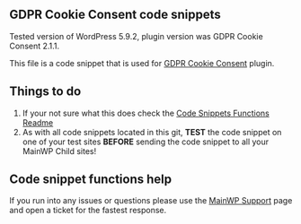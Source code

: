 ## GDPR Cookie Consent code snippets

Tested version of WordPress 5.9.2, plugin version was GDPR Cookie Consent 2.1.1.

This file is a code snippet that is used for [GDPR Cookie Consent](https://wordpress.org/plugins/cookie-law-info/) plugin. 

## Things to do

1. If your not sure what this does check the [Code Snippets Functions Readme](https://github.com/mainwp/Code-Snippets-Functions/blob/master/README.md)
2. As with all code snippets located in this git, **TEST** the code snippet on one of your test sites **BEFORE** sending the code snippet to all your MainWP Child sites!

## Code snippet functions help

If you run into any issues or questions please use the [MainWP Support](https://mainwp.com/support/) page and open a ticket for the fastest response.
